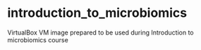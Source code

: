 # introduction_to_microbiomics
VirtualBox VM image prepared to be used during Introduction to microbiomics course
